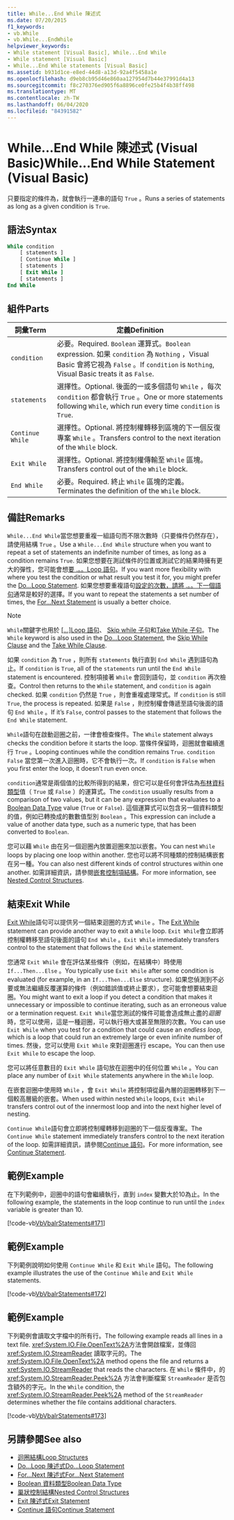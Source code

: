 ```yaml
---
title: While...End While 陳述式
ms.date: 07/20/2015
f1_keywords:
- vb.While
- vb.While...EndWhile
helpviewer_keywords:
- While statement [Visual Basic], While...End While
- While statement [Visual Basic]
- While...End While statements [Visual Basic]
ms.assetid: b931d1ce-e8ed-44d8-a13d-92a4f5458a1e
ms.openlocfilehash: d9eb8cb95d46e860aa127954d7b44e37991d4a13
ms.sourcegitcommit: f8c270376ed905f6a8896ce0fe25b4f4b38ff498
ms.translationtype: MT
ms.contentlocale: zh-TW
ms.lasthandoff: 06/04/2020
ms.locfileid: "84391582"
---
```

# <a name="whileend-while-statement-visual-basic"></a><span data-ttu-id="b2d42-102">While...End While 陳述式 (Visual Basic)</span><span class="sxs-lookup"><span data-stu-id="b2d42-102">While...End While Statement (Visual Basic)</span></span>
<span data-ttu-id="b2d42-103">只要指定的條件為，就會執行一連串的語句 `True` 。</span><span class="sxs-lookup"><span data-stu-id="b2d42-103">Runs a series of statements as long as a given condition is `True`.</span></span>  
  
## <a name="syntax"></a><span data-ttu-id="b2d42-104">語法</span><span class="sxs-lookup"><span data-stu-id="b2d42-104">Syntax</span></span>  
  
```vb  
While condition  
    [ statements ]  
    [ Continue While ]  
    [ statements ]  
    [ Exit While ]  
    [ statements ]  
End While  
```  
  
## <a name="parts"></a><span data-ttu-id="b2d42-105">組件</span><span class="sxs-lookup"><span data-stu-id="b2d42-105">Parts</span></span>  
  
|<span data-ttu-id="b2d42-106">詞彙</span><span class="sxs-lookup"><span data-stu-id="b2d42-106">Term</span></span>|<span data-ttu-id="b2d42-107">定義</span><span class="sxs-lookup"><span data-stu-id="b2d42-107">Definition</span></span>|  
|---|---|  
|`condition`|<span data-ttu-id="b2d42-108">必要。</span><span class="sxs-lookup"><span data-stu-id="b2d42-108">Required.</span></span> <span data-ttu-id="b2d42-109">`Boolean` 運算式。</span><span class="sxs-lookup"><span data-stu-id="b2d42-109">`Boolean` expression.</span></span> <span data-ttu-id="b2d42-110">如果 `condition` 為 `Nothing` ，Visual Basic 會將它視為 `False` 。</span><span class="sxs-lookup"><span data-stu-id="b2d42-110">If `condition` is `Nothing`, Visual Basic treats it as `False`.</span></span>|  
|`statements`|<span data-ttu-id="b2d42-111">選擇性。</span><span class="sxs-lookup"><span data-stu-id="b2d42-111">Optional.</span></span> <span data-ttu-id="b2d42-112">後面的一或多個語句 `While` ，每次 `condition` 都會執行 `True` 。</span><span class="sxs-lookup"><span data-stu-id="b2d42-112">One or more statements following `While`, which run every time `condition` is `True`.</span></span>|  
|`Continue While`|<span data-ttu-id="b2d42-113">選擇性。</span><span class="sxs-lookup"><span data-stu-id="b2d42-113">Optional.</span></span> <span data-ttu-id="b2d42-114">將控制權轉移到區塊的下一個反復專案 `While` 。</span><span class="sxs-lookup"><span data-stu-id="b2d42-114">Transfers control to the next iteration of the `While` block.</span></span>|  
|`Exit While`|<span data-ttu-id="b2d42-115">選擇性。</span><span class="sxs-lookup"><span data-stu-id="b2d42-115">Optional.</span></span> <span data-ttu-id="b2d42-116">將控制權傳輸至 `While` 區塊。</span><span class="sxs-lookup"><span data-stu-id="b2d42-116">Transfers control out of the `While` block.</span></span>|  
|`End While`|<span data-ttu-id="b2d42-117">必要。</span><span class="sxs-lookup"><span data-stu-id="b2d42-117">Required.</span></span> <span data-ttu-id="b2d42-118">終止 `While` 區塊的定義。</span><span class="sxs-lookup"><span data-stu-id="b2d42-118">Terminates the definition of the `While` block.</span></span>|  
  
## <a name="remarks"></a><span data-ttu-id="b2d42-119">備註</span><span class="sxs-lookup"><span data-stu-id="b2d42-119">Remarks</span></span>  
 <span data-ttu-id="b2d42-120">`While...End While`當您想要重複一組語句而不限次數時（只要條件仍然存在），請使用結構 `True` 。</span><span class="sxs-lookup"><span data-stu-id="b2d42-120">Use a `While...End While` structure when you want to repeat a set of statements an indefinite number of times, as long as a condition remains `True`.</span></span> <span data-ttu-id="b2d42-121">如果您想要在測試條件的位置或測試它的結果時擁有更大的彈性，您可能會想[要 .。。Loop 語句](do-loop-statement.md)。</span><span class="sxs-lookup"><span data-stu-id="b2d42-121">If you want more flexibility with where you test the condition or what result you test it for, you might prefer the [Do...Loop Statement](do-loop-statement.md).</span></span> <span data-ttu-id="b2d42-122">如果您想要重複語句[設定的次數，請將 .。。下一個語句](for-next-statement.md)通常是較好的選擇。</span><span class="sxs-lookup"><span data-stu-id="b2d42-122">If you want to repeat the statements a set number of times, the [For...Next Statement](for-next-statement.md) is usually a better choice.</span></span>  
  
> [!NOTE]
> <span data-ttu-id="b2d42-123">`While`關鍵字也用於 [ [...]Loop 語句](do-loop-statement.md)、 [Skip while 子句](../queries/skip-while-clause.md)和[Take While 子句](../queries/take-while-clause.md)。</span><span class="sxs-lookup"><span data-stu-id="b2d42-123">The `While` keyword is also used in the [Do...Loop Statement](do-loop-statement.md), the [Skip While Clause](../queries/skip-while-clause.md) and the [Take While Clause](../queries/take-while-clause.md).</span></span>  
  
 <span data-ttu-id="b2d42-124">如果 `condition` 為 `True` ，則所有 `statements` 執行直到 `End While` 遇到語句為止。</span><span class="sxs-lookup"><span data-stu-id="b2d42-124">If `condition` is `True`, all of the `statements` run until the `End While` statement is encountered.</span></span> <span data-ttu-id="b2d42-125">控制項接著 `While` 會回到語句，並 `condition` 再次檢查。</span><span class="sxs-lookup"><span data-stu-id="b2d42-125">Control then returns to the `While` statement, and `condition` is again checked.</span></span> <span data-ttu-id="b2d42-126">如果 `condition` 仍然是 `True` ，則會重複處理常式。</span><span class="sxs-lookup"><span data-stu-id="b2d42-126">If `condition` is still `True`, the process is repeated.</span></span> <span data-ttu-id="b2d42-127">如果是 `False` ，則控制權會傳遞至語句後面的語句 `End While` 。</span><span class="sxs-lookup"><span data-stu-id="b2d42-127">If it’s `False`, control passes to the statement that follows the `End While` statement.</span></span>  
  
 <span data-ttu-id="b2d42-128">`While`語句在啟動迴圈之前，一律會檢查條件。</span><span class="sxs-lookup"><span data-stu-id="b2d42-128">The `While` statement always checks the condition before it starts the loop.</span></span> <span data-ttu-id="b2d42-129">當條件保留時，迴圈就會繼續進行 `True` 。</span><span class="sxs-lookup"><span data-stu-id="b2d42-129">Looping continues while the condition remains `True`.</span></span> <span data-ttu-id="b2d42-130">`condition` `False` 當您第一次進入迴圈時，它不會執行一次。</span><span class="sxs-lookup"><span data-stu-id="b2d42-130">If `condition` is `False` when you first enter the loop, it doesn’t run even once.</span></span>  
  
 <span data-ttu-id="b2d42-131">`condition`通常是兩個值的比較所得到的結果，但它可以是任何會評估為[布林資料類型](../data-types/boolean-data-type.md)值（ `True` 或 `False` ）的運算式。</span><span class="sxs-lookup"><span data-stu-id="b2d42-131">The `condition` usually results from a comparison of two values, but it can be any expression that evaluates to a [Boolean Data Type](../data-types/boolean-data-type.md) value (`True` or `False`).</span></span> <span data-ttu-id="b2d42-132">這個運算式可以包含另一個資料類型的值，例如已轉換成的數數值型別 `Boolean` 。</span><span class="sxs-lookup"><span data-stu-id="b2d42-132">This expression can include a value of another data type, such as a numeric type, that has been converted to `Boolean`.</span></span>  
  
 <span data-ttu-id="b2d42-133">您可以藉 `While` 由在另一個迴圈內放置迴圈來加以嵌套。</span><span class="sxs-lookup"><span data-stu-id="b2d42-133">You can nest `While` loops by placing one loop within another.</span></span> <span data-ttu-id="b2d42-134">您也可以將不同種類的控制結構嵌套在另一種。</span><span class="sxs-lookup"><span data-stu-id="b2d42-134">You can also nest different kinds of control structures within one another.</span></span> <span data-ttu-id="b2d42-135">如需詳細資訊，請參閱[嵌套控制項結構](../../programming-guide/language-features/control-flow/nested-control-structures.md)。</span><span class="sxs-lookup"><span data-stu-id="b2d42-135">For more information, see [Nested Control Structures](../../programming-guide/language-features/control-flow/nested-control-structures.md).</span></span>  
  
## <a name="exit-while"></a><span data-ttu-id="b2d42-136">結束</span><span class="sxs-lookup"><span data-stu-id="b2d42-136">Exit While</span></span>  
 <span data-ttu-id="b2d42-137">[Exit While](exit-statement.md)語句可以提供另一個結束迴圈的方式 `While` 。</span><span class="sxs-lookup"><span data-stu-id="b2d42-137">The [Exit While](exit-statement.md) statement can provide another way to exit a `While` loop.</span></span> <span data-ttu-id="b2d42-138">`Exit While`會立即將控制權轉移至語句後面的語句 `End While` 。</span><span class="sxs-lookup"><span data-stu-id="b2d42-138">`Exit While` immediately transfers control to the statement that follows the `End While` statement.</span></span>  
  
 <span data-ttu-id="b2d42-139">您通常 `Exit While` 會在評估某些條件（例如，在結構中）時使用 `If...Then...Else` 。</span><span class="sxs-lookup"><span data-stu-id="b2d42-139">You typically use `Exit While` after some condition is evaluated (for example, in an `If...Then...Else` structure).</span></span> <span data-ttu-id="b2d42-140">如果您偵測到不必要或無法繼續反覆運算的條件（例如錯誤值或終止要求），您可能會想要結束迴圈。</span><span class="sxs-lookup"><span data-stu-id="b2d42-140">You might want to exit a loop if you detect a condition that makes it unnecessary or impossible to continue iterating, such as an erroneous value or a termination request.</span></span> <span data-ttu-id="b2d42-141">`Exit While`當您測試的條件可能會造成無止盡的*迴圈*時，您可以使用，這是一種迴圈，可以執行極大或甚至無限的次數。</span><span class="sxs-lookup"><span data-stu-id="b2d42-141">You can use `Exit While` when you test for a condition that could cause an *endless loop*, which is a loop that could run an extremely large or even infinite number of times.</span></span> <span data-ttu-id="b2d42-142">然後，您可以使用 `Exit While` 來對迴圈進行 escape。</span><span class="sxs-lookup"><span data-stu-id="b2d42-142">You can then use `Exit While` to escape the loop.</span></span>  
  
 <span data-ttu-id="b2d42-143">您可以將任意數目的 `Exit While` 語句放在迴圈中的任何位置 `While` 。</span><span class="sxs-lookup"><span data-stu-id="b2d42-143">You can place any number of `Exit While` statements anywhere in the `While` loop.</span></span>  
  
 <span data-ttu-id="b2d42-144">在嵌套迴圈中使用時 `While` ，會 `Exit While` 將控制項從最內層的迴圈轉移到下一個較高層級的嵌套。</span><span class="sxs-lookup"><span data-stu-id="b2d42-144">When used within nested `While` loops, `Exit While` transfers control out of the innermost loop and into the next higher level of nesting.</span></span>  
  
 <span data-ttu-id="b2d42-145">`Continue While`語句會立即將控制權轉移到迴圈的下一個反復專案。</span><span class="sxs-lookup"><span data-stu-id="b2d42-145">The `Continue While` statement immediately transfers control to the next iteration of the loop.</span></span> <span data-ttu-id="b2d42-146">如需詳細資訊，請參閱[Continue 語句](continue-statement.md)。</span><span class="sxs-lookup"><span data-stu-id="b2d42-146">For more information, see [Continue Statement](continue-statement.md).</span></span>  
  
## <a name="example"></a><span data-ttu-id="b2d42-147">範例</span><span class="sxs-lookup"><span data-stu-id="b2d42-147">Example</span></span>  
 <span data-ttu-id="b2d42-148">在下列範例中，迴圈中的語句會繼續執行，直到 `index` 變數大於10為止。</span><span class="sxs-lookup"><span data-stu-id="b2d42-148">In the following example, the statements in the loop continue to run until the `index` variable is greater than 10.</span></span>  
  
 [!code-vb[VbVbalrStatements#171](~/samples/snippets/visualbasic/VS_Snippets_VBCSharp/VbVbalrStatements/VB/class14.vb#171)]  
  
## <a name="example"></a><span data-ttu-id="b2d42-149">範例</span><span class="sxs-lookup"><span data-stu-id="b2d42-149">Example</span></span>  
 <span data-ttu-id="b2d42-150">下列範例說明如何使用 `Continue While` 和 `Exit While` 語句。</span><span class="sxs-lookup"><span data-stu-id="b2d42-150">The following example illustrates the use of the `Continue While` and `Exit While` statements.</span></span>  
  
 [!code-vb[VbVbalrStatements#172](~/samples/snippets/visualbasic/VS_Snippets_VBCSharp/VbVbalrStatements/VB/class14.vb#172)]  
  
## <a name="example"></a><span data-ttu-id="b2d42-151">範例</span><span class="sxs-lookup"><span data-stu-id="b2d42-151">Example</span></span>  
 <span data-ttu-id="b2d42-152">下列範例會讀取文字檔中的所有行。</span><span class="sxs-lookup"><span data-stu-id="b2d42-152">The following example reads all lines in a text file.</span></span> <span data-ttu-id="b2d42-153"><xref:System.IO.File.OpenText%2A>方法會開啟檔案，並傳回 <xref:System.IO.StreamReader> 讀取字元的。</span><span class="sxs-lookup"><span data-stu-id="b2d42-153">The <xref:System.IO.File.OpenText%2A> method opens the file and returns a <xref:System.IO.StreamReader> that reads the characters.</span></span> <span data-ttu-id="b2d42-154">在 `While` 條件中，的 <xref:System.IO.StreamReader.Peek%2A> 方法會判斷檔案 `StreamReader` 是否包含額外的字元。</span><span class="sxs-lookup"><span data-stu-id="b2d42-154">In the `While` condition, the <xref:System.IO.StreamReader.Peek%2A> method of the `StreamReader` determines whether the file contains additional characters.</span></span>  
  
 [!code-vb[VbVbalrStatements#173](~/samples/snippets/visualbasic/VS_Snippets_VBCSharp/VbVbalrStatements/VB/class14.vb#173)]  
  
## <a name="see-also"></a><span data-ttu-id="b2d42-155">另請參閱</span><span class="sxs-lookup"><span data-stu-id="b2d42-155">See also</span></span>

- [<span data-ttu-id="b2d42-156">迴圈結構</span><span class="sxs-lookup"><span data-stu-id="b2d42-156">Loop Structures</span></span>](../../programming-guide/language-features/control-flow/loop-structures.md)
- [<span data-ttu-id="b2d42-157">Do...Loop 陳述式</span><span class="sxs-lookup"><span data-stu-id="b2d42-157">Do...Loop Statement</span></span>](do-loop-statement.md)
- [<span data-ttu-id="b2d42-158">For...Next 陳述式</span><span class="sxs-lookup"><span data-stu-id="b2d42-158">For...Next Statement</span></span>](for-next-statement.md)
- [<span data-ttu-id="b2d42-159">Boolean 資料類型</span><span class="sxs-lookup"><span data-stu-id="b2d42-159">Boolean Data Type</span></span>](../data-types/boolean-data-type.md)
- [<span data-ttu-id="b2d42-160">巢狀控制結構</span><span class="sxs-lookup"><span data-stu-id="b2d42-160">Nested Control Structures</span></span>](../../programming-guide/language-features/control-flow/nested-control-structures.md)
- [<span data-ttu-id="b2d42-161">Exit 陳述式</span><span class="sxs-lookup"><span data-stu-id="b2d42-161">Exit Statement</span></span>](exit-statement.md)
- [<span data-ttu-id="b2d42-162">Continue 語句</span><span class="sxs-lookup"><span data-stu-id="b2d42-162">Continue Statement</span></span>](continue-statement.md)
